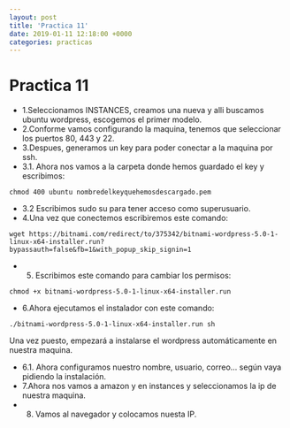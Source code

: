 ```yaml
---
layout: post
title: 'Practica 11'
date: 2019-01-11 12:18:00 +0000
categories: practicas
---
```

# Practica 11

- 1.Seleccionamos INSTANCES, creamos una nueva y alli buscamos ubuntu wordpress, escogemos el primer modelo.
- 2.Conforme vamos configurando la maquina, tenemos que seleccionar los puertos 80, 443 y 22.
- 3.Despues, generamos un key para poder conectar a la maquina por ssh.
- 3.1. Ahora nos vamos a la carpeta donde hemos guardado el key y escribimos:
```
chmod 400 ubuntu nombredelkeyquehemosdescargado.pem
```
- 3.2 Escribimos sudo su para tener acceso como superusuario.
- 4.Una vez que conectemos escribiremos este comando:
```
wget https://bitnami.com/redirect/to/375342/bitnami-wordpress-5.0-1-linux-x64-installer.run?
bypassauth=false&fb=1&with_popup_skip_signin=1
```
- 5. Escribimos este comando para cambiar los permisos:
```
chmod +x bitnami-wordpress-5.0-1-linux-x64-installer.run
```
- 6.Ahora ejecutamos el instalador con este comando:
```
./bitnami-wordpress-5.0-1-linux-x64-installer.run sh
```
Una vez puesto, empezará a instalarse el wordpress automáticamente en nuestra maquina.
- 6.1. Ahora configuramos nuestro nombre, usuario, correo… según vaya pidiendo la instalación.
- 7.Ahora nos vamos a amazon y en instances y seleccionamos la ip de nuestra maquina.
- 8. Vamos al navegador y colocamos nuesta IP.